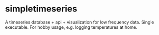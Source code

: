 # simpletimeseries
A timeseries database + api + visualization for low frequency data. Single executable. For hobby usage, e.g. logging temperatures at home.
